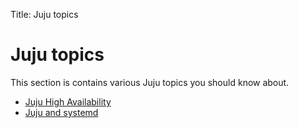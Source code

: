 Title: Juju topics


# Juju topics

This section is contains various Juju topics you should know about.

- [Juju High Availability](juju-ha.html)
- [Juju and systemd](juju-systemd.html)
